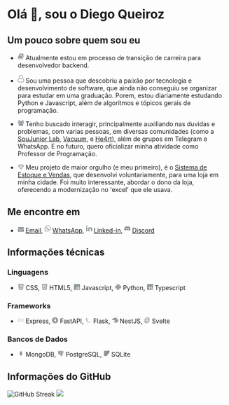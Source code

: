 # Olá 👋, sou o Diego Queiroz

## Um pouco sobre quem sou eu

- <img src="assets/book.svg" width="14" /> Atualmente estou em processo de transição de carreira para desenvolvedor backend.

- <img src="assets/user-o.svg" width="14" /> Sou uma pessoa que descobriu a paixão por tecnologia e desenvolvimento de software, que ainda não conseguiu se organizar para estudar em uma graduação. Porem, estou diariamente estudando Python e Javascript, além de algoritmos e tópicos gerais de programação.

- <img src="assets/users.svg" width="14" /> Tenho buscado interagir, principalmente auxiliando nas duvidas e problemas, com varias pessoas, em diversas comunidades (como a [SouJunior Lab](https://discord.gg/soujunior-community-759176734460346423), [Vacuum](https://discord.gg/vacuum), e [He4rt](https://discord.gg/he4rt)), além de grupos em Telegram e WhatsApp. E no futuro, quero oficializar minha atividade como Professor de Programação.

- <img src="assets/diamond.svg" width="14" /> Meu projeto de maior orgulho (e meu primeiro), é o [Sistema de Estoque e Vendas](https://github.com/Diegiwg/sistema-de-vendas-inventario-queiroz-lubrificantes), que desenvolvi voluntariamente, para uma loja em minha cidade. Foi muito interessante, abordar o dono da loja, oferecendo a modernização no 'excel' que ele usava.

## Me encontre em

- <img src="assets/envelope.svg" width="14" /> [Email](prof.diegoqueiroz@gmail.com), <img src="assets/whatsapp.svg" width="14" /> [WhatsApp](https://tinyurl.com/WhatsApp-Diegiwg), <img src="assets/linkedin.svg" width="14" /> [Linked-in](https://www.linkedin.com/in/diego-silva-queiroz), <img src="assets/discord.svg" width="14" /> [Discord](https://discord.gg/Diegiwg#6476)

## Informações técnicas

### Linguagens

- <img src="assets/css.svg" width="14" /> CSS, <img src="assets/html5.svg" width="14" /> HTML5, <img src="assets/javascript.svg" width="14" /> Javascript, <img src="assets/python.svg" width="14" /> Python, <img src="assets/typescript.svg" width="14" /> Typescript

### Frameworks

- <img src="assets/express.svg" width="14" /> Express, <img src="assets/fastapi.svg" width="14" /> FastAPI, <img src="assets/flask.svg" width="14" /> Flask, <img src="assets/nestjs.svg" width="14" /> NestJS, <img src="assets/svelte.svg" width="14" /> Svelte

### Bancos de Dados

- <img src="assets/mongodb.svg" width="14" /> MongoDB, <img src="assets/postgresql.svg" width="14" /> PostgreSQL, <img src="assets/x-sqlite.svg" width="14" /> SQLite

## Informações do GitHub

![GitHub Streak](https://github-readme-streak-stats.herokuapp.com?user=Diegiwg&theme=transparent&locale=pt_BR&date_format=j%2Fn%5B%2FY%5D&card_width=520)
<img src="https://github-readme-stats.vercel.app/api/top-langs/?username=Diegiwg&langs_count=8&size_weight=0.5&count_weight=0.5&layout=compact&theme=transparent" height="194" />
